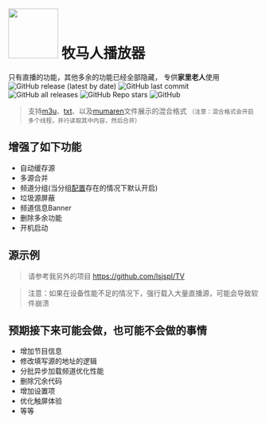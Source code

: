 
          

 # <img src="https://github.com/lsjspl/MumarenPlayer/blob/main/app/src/main/res/drawable-hdpi/app_icon.png?raw=true" style="width: 100px;"/>  牧马人播放器            

只有直播的功能，其他多余的功能已经全部隐藏， 专供**家里老人**使用                     
![GitHub release (latest by date)](https://img.shields.io/github/v/release/lsjspl/MumarenPlayer?style=for-the-badge)
![GitHub last commit](https://img.shields.io/github/last-commit/lsjspl/MumarenPlayer?style=for-the-badge)
![GitHub all releases](https://img.shields.io/github/downloads/lsjspl/MumarenPlayer/total?style=for-the-badge)
![GitHub Repo stars](https://img.shields.io/github/stars/lsjspl/MumarenPlayer?style=for-the-badge)
![GitHub](https://img.shields.io/github/license/lsjspl/MumarenPlayer?style=for-the-badge)

>支持[m3u](https://github.com/lsjspl/TV/blob/main/ipv6.m3u)、[txt](https://github.com/lsjspl/TV/blob/main/LIVE.txt)、以及[mumaren](https://github.com/lsjspl/TV/blob/main/mumaren)文件展示的混合格式
 `（注意：混合格式会开启多个线程，并行读取其中内容，然后合并）`

## 增强了如下功能

- 自动缓存源
- 多源合并
- 频道分组(当分组[配置](https://github.com/lsjspl/TV/blob/main/mumarenGroup)存在的情况下默认开启)
- 垃圾源屏蔽
- 频道信息Banner
- 删除多余功能
- 开机启动


## 源示例

> 请参考我另外的项目
https://github.com/lsjspl/TV


> 注意：如果在设备性能不足的情况下，强行载入大量直播源，可能会导致软件崩溃

## 预期接下来可能会做，也可能不会做的事情

- 增加节目信息
- 修改填写源的地址的逻辑
- 分批异步加载频道优化性能
- 删除冗余代码
- 增加设置项
- 优化触屏体验
- 等等


